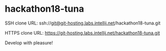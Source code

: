 hackathon18-tuna
================

SSH clone URL: ssh://git@git-hosting.labs.intellij.net/hackathon18-tuna.git

HTTPS clone URL: https://git-hosting.labs.intellij.net/hackathon18-tuna.git





Develop with pleasure!







